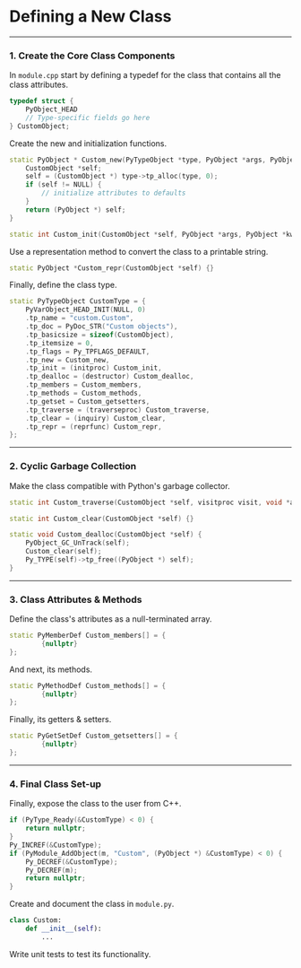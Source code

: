 # Defining a New Class

---
### 1. Create the Core Class Components

In `module.cpp` start by defining a typedef for the class that contains all the class attributes.

```c++
typedef struct {
    PyObject_HEAD
    // Type-specific fields go here
} CustomObject;
```

Create the new and initialization functions.

```c++
static PyObject * Custom_new(PyTypeObject *type, PyObject *args, PyObject *kwds) {
    CustomObject *self;
    self = (CustomObject *) type->tp_alloc(type, 0);
    if (self != NULL) {
        // initialize attributes to defaults
    }
    return (PyObject *) self;
}
```

```c++
static int Custom_init(CustomObject *self, PyObject *args, PyObject *kwds) {}
```

Use a representation method to convert the class to a printable string.

```c++
static PyObject *Custom_repr(CustomObject *self) {}
```

Finally, define the class type.

```c++
static PyTypeObject CustomType = {
    PyVarObject_HEAD_INIT(NULL, 0)
    .tp_name = "custom.Custom",
    .tp_doc = PyDoc_STR("Custom objects"),
    .tp_basicsize = sizeof(CustomObject),
    .tp_itemsize = 0,
    .tp_flags = Py_TPFLAGS_DEFAULT,
    .tp_new = Custom_new,
    .tp_init = (initproc) Custom_init,
    .tp_dealloc = (destructor) Custom_dealloc,
    .tp_members = Custom_members,
    .tp_methods = Custom_methods,
    .tp_getset = Custom_getsetters,
    .tp_traverse = (traverseproc) Custom_traverse,
    .tp_clear = (inquiry) Custom_clear,
    .tp_repr = (reprfunc) Custom_repr,
};
```

---
### 2. Cyclic Garbage Collection

Make the class compatible with Python's garbage collector.

```c++
static int Custom_traverse(CustomObject *self, visitproc visit, void *arg) {}
```

```c++
static int Custom_clear(CustomObject *self) {}
```

```c++
static void Custom_dealloc(CustomObject *self) {
    PyObject_GC_UnTrack(self);
    Custom_clear(self);
    Py_TYPE(self)->tp_free((PyObject *) self);
}
```

---
### 3. Class Attributes & Methods

Define the class's attributes as a null-terminated array.

```c++
static PyMemberDef Custom_members[] = {
        {nullptr}
};
```

And next, its methods.

```c++
static PyMethodDef Custom_methods[] = {
        {nullptr}
};
```

Finally, its getters & setters.

```c++
static PyGetSetDef Custom_getsetters[] = {
        {nullptr}
};
```

---
### 4. Final Class Set-up

Finally, expose the class to the user from C++.

```c++
if (PyType_Ready(&CustomType) < 0) {
    return nullptr;
}
Py_INCREF(&CustomType);
if (PyModule_AddObject(m, "Custom", (PyObject *) &CustomType) < 0) {
    Py_DECREF(&CustomType);
    Py_DECREF(m);
    return nullptr;
}
```

Create and document the class in `module.py`.

```python
class Custom:
    def __init__(self):
        ...
```

Write unit tests to test its functionality.